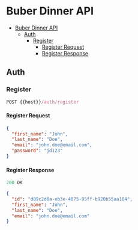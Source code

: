 # Buber Dinner API

- [Buber Dinner API](#buber-dinner-api)
  - [Auth](#auth)
    - [Register](#register)
      - [Register Request](#register-request)
      - [Register Response](#register-response)

## Auth

### Register

```js
POST {{host}}/auth/register
```

#### Register Request

```json
{
  "first_name": "John",
  "last_name": "Doe",
  "email": "john.doe@email.com",
  "password": "jd123"
}
```

#### Register Response

```js
200 OK
```

```json
{
  "id": "d89c2d0a-eb3e-4075-95ff-b920b55aa104",
  "first_name": "John",
  "last_name": "Doe",
  "email": "john.doe@email.com"
}
```

